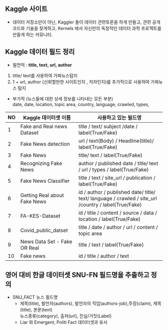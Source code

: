 ## Kaggle 사이트 
 * 데이터 저장소만이 아닌, Kaggler 들이 데이터 관련토론을 하게 만들고, 관련 공개 코드와 기술을 찾게하고, Kernels 에서 자신만의 독창적인 데이터 과학 프로젝트를 만들게 하는 커뮤니티.
 
## Kaggle 데이터 필드 정리

- 필연적 : **title, text, url, author**
 1. title/ text를 사용하여 가짜뉴스탐지
 2. 1 + url, author (신뢰할만한 사이트인지 , 저자인지)를 추가적으로 사용하여 가짜뉴스 탐지
   
- 부가적 (뉴스들에 대한 상세 정보를 나타내는 모든 부분)   
  date, date, location, topic area, country, language, crawled, types, 

|NO|Kaggle 데이터셋 이름|사용하고 있는 필드명|
|-|-------------------|------------------|
|1|Fake and Real news Dataset|title / text/ subject /date / label(True/Fake)|
|2|Fake News detection|url / text(Body) / Headline(title)/ label(True/Fake)|
|3|Fake News|title/ text / label(True/Fake)|
|4|Recognizing Fake News|author / published date / title/ text / url / types / label(True/Fake)|
|5|Fake News Classifier|title / text / site_url / publication / label(True/Fake)|
|6|Getting Real about Fake News|id / author / published date/ title/ text/ language / crawled / site_url /country / label(True/Fake)|
|7|FA-KES-Dataset|id / title / content / source / data / location / label(True/Fake)|
|8|Covid_public_datset|title / date / author / url / content / topic area|
|9|News Data Set - Fake OR Real|title / text / label(True/Fake)|
|10|Fake news|id / title / author / text|

## 영어 대비 한글 데이터셋 SNU-FN 필드명을 추출하고 정의
 * SNU_FACT 뉴스 필드명 
   - 제목(title), 발언자(authors), 발언자의 직업(authors-job),주장(claim), 제목(title), 본문(text)<br/>
   뉴스종류(category), 출처(url), 진실/거짓(Label)
   - Liar 와 Emergent, Politi Fact 데이터셋과 유사
